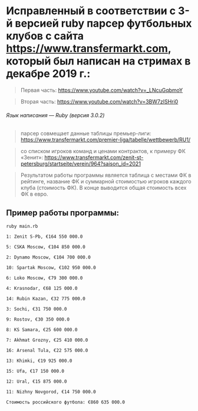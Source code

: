 # Исправленный в соответствии с 3-й версией ruby парсер футбольных клубов с сайта https://www.transfermarkt.com, который был написан на стримах в декабре 2019 г.:

> Первая часть: https://www.youtube.com/watch?v=_LNcuGqbmoY

> Вторая часть: https://www.youtube.com/watch?v=3BW7zISHri0

###### Язык написания — Ruby (версия 3.0.2)

> парсер совмещает данные таблицы премьер-лиги:  https://www.transfermarkt.com/premier-liga/tabelle/wettbewerb/RU1/

> со списком игроков команд и ценами контрактов, к примеру ФК «Зенит»:
https://www.transfermarkt.com/zenit-st-petersburg/startseite/verein/964?saison_id=2021

> Результатом работы программы является таблица с местами ФК в рейтинге, название
> ФК и суммарной стоимостью игроков каждого клуба (стоимость ФК). В конце
> выводится общая стоимость всех ФК в евро.

## Пример работы программы:
```
ruby main.rb

1: Zenit S-Pb, €164 550 000.0

5: CSKA Moscow, €104 850 000.0

2: Dynamo Moscow, €104 700 000.0

10: Spartak Moscow, €102 950 000.0

6: Loko Moscow, €79 300 000.0

4: Krasnodar, €68 125 000.0

14: Rubin Kazan, €32 775 000.0

3: Sochi, €31 750 000.0

9: Rostov, €30 350 000.0

8: KS Samara, €25 600 000.0

7: Akhmat Grozny, €25 410 000.0

16: Arsenal Tula, €22 575 000.0

13: Khimki, €19 925 000.0

15: Ufa, €17 150 000.0

12: Ural, €15 875 000.0

11: Nizhny Novgorod, €14 750 000.0

Стоимость российского футбола: €860 635 000.0
```


